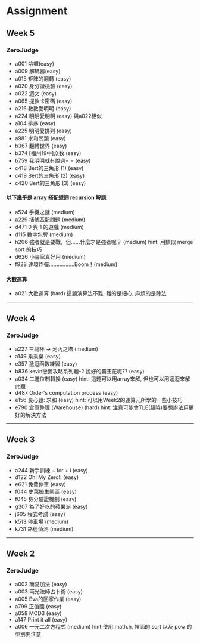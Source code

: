 # Assignment

## Week 5
### ZeroJudge
+ a001 哈囉(easy)
+ a009 解碼器(easy)
+ a015 矩陣的翻轉 (easy) 
+ a020 身分證檢驗 (easy)
+ a022 迴文 (easy)
+ a065 提款卡密碼 (easy)
+ a216 數數愛明明 (easy)
+ a224 明明愛明明 (easy) 與a022相似
+ a104 排序 (easy)
+ a225 明明愛排列 (easy)
+ a981 求和問題 (easy)
+ b367 翻轉世界 (easy)
+ b374 [福州19中]众数 (easy)
+ b759 我明明就有說過= = (easy)
+ c418 Bert的三角形 (1) (easy)
+ c419 Bert的三角形 (2) (easy)
+ c420 Bert的三角形 (3) (easy)
#### 以下幾乎是 array 搭配遞迴 recursion 解題
+ a524 手機之謎 (medium)
+ a229 括號匹配問題 (medium)
+ d471 0 與 1 的遊戲 (medium)
+ d115 數字包牌 (medium)
+ h206 強者就是要戰，但......什麼才是強者呢？ (medium) hint: 用類似 merge sort 的技巧
+ d626 小畫家真好用 (medium)
+ f928 連環炸彈.................Boom！(medium)
#### 大數運算
+ a021 大數運算 (hard) 這題演算法不難, 難的是細心, 麻煩的是除法

---

## Week 4
### ZeroJudge 
+ a227 三龍杯 -> 河內之塔 (medium)
+ a149 乘乘樂 (easy)
+ e357 遞迴函數練習 (easy)
+ b836 kevin戀愛攻略系列題-2 說好的霸王花呢?? (easy)
+ a034 二進位制轉換 (easy) hint: 這題可以用array來解, 但也可以用遞迴來解此題
+ d487 Order's computation process (easy)
+ e156 良心題: 求和 (easy) hint: 可以用Week2的運算元所學的一些小技巧
+ e790 倉庫整理 (Warehouse) (hard) hint: 注意可能會TLE(超時)要想辦法用更好的解決方法
---
## Week 3
### ZeroJudge 
+ a244 新手訓練 ~ for + i (easy)
+ d122 Oh! My Zero!! (easy)
+ e621 免費停車 (easy)
+ f044 史萊姆生態區 (easy)
+ f045 身分驗證機制 (easy)
+ g307 為了好吃的蘋果派 (easy)
+ j605 程式考試 (easy)
+ k513 停車場 (medium)
+ k731 路徑偵測 (medium)
----
## Week 2
### ZeroJudge 
+ a002 簡易加法 (easy)
+ a003 兩光法師占卜術 (easy)
+ a005 Eva的回家作業 (easy)
+ a799 正值國 (easy)
+ a058 MOD3 (easy)
+ a147 Print it all (easy)
+ a006 一元二次方程式 (medium) hint:使用 math.h, 裡面的 sqrt 以及 pow 的型別要注意
